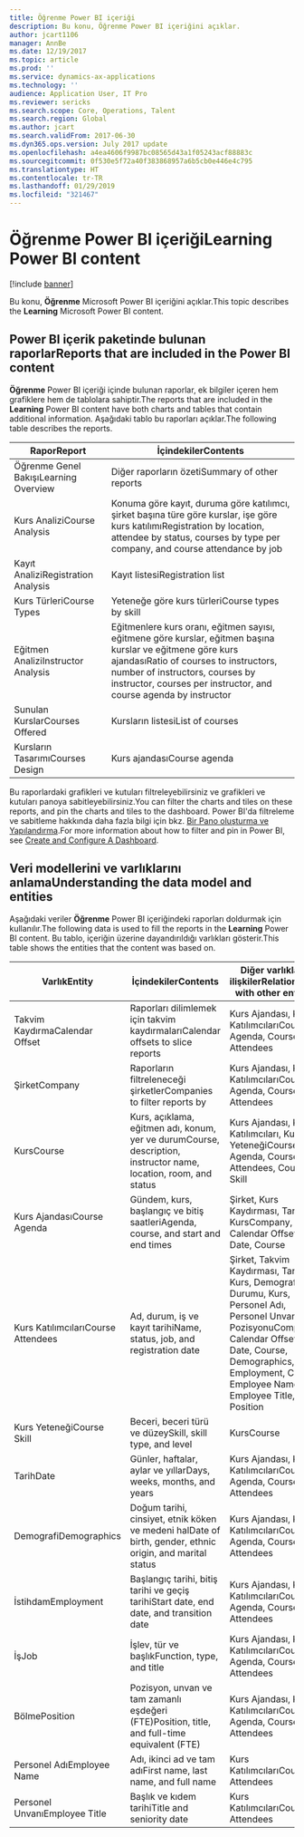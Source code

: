 ```yaml
---
title: Öğrenme Power BI içeriği
description: Bu konu, Öğrenme Power BI içeriğini açıklar.
author: jcart1106
manager: AnnBe
ms.date: 12/19/2017
ms.topic: article
ms.prod: ''
ms.service: dynamics-ax-applications
ms.technology: ''
audience: Application User, IT Pro
ms.reviewer: sericks
ms.search.scope: Core, Operations, Talent
ms.search.region: Global
ms.author: jcart
ms.search.validFrom: 2017-06-30
ms.dyn365.ops.version: July 2017 update
ms.openlocfilehash: a4ea4606f9987bc08565d43a1f05243acf88883c
ms.sourcegitcommit: 0f530e5f72a40f383868957a6b5cb0e446e4c795
ms.translationtype: HT
ms.contentlocale: tr-TR
ms.lasthandoff: 01/29/2019
ms.locfileid: "321467"
---
```

# <a name="learning-power-bi-content"></a><span data-ttu-id="ffb53-103">Öğrenme Power BI içeriği</span><span class="sxs-lookup"><span data-stu-id="ffb53-103">Learning Power BI content</span></span>

[!include [banner](../includes/banner.md)]

<span data-ttu-id="ffb53-104">Bu konu, **Öğrenme** Microsoft Power BI içeriğini açıklar.</span><span class="sxs-lookup"><span data-stu-id="ffb53-104">This topic describes the **Learning** Microsoft Power BI content.</span></span>

## <a name="reports-that-are-included-in-the-power-bi-content"></a><span data-ttu-id="ffb53-105">Power BI içerik paketinde bulunan raporlar</span><span class="sxs-lookup"><span data-stu-id="ffb53-105">Reports that are included in the Power BI content</span></span>

<span data-ttu-id="ffb53-106">**Öğrenme** Power BI içeriği içinde bulunan raporlar, ek bilgiler içeren hem grafiklere hem de tablolara sahiptir.</span><span class="sxs-lookup"><span data-stu-id="ffb53-106">The reports that are included in the **Learning** Power BI content have both charts and tables that contain additional information.</span></span> <span data-ttu-id="ffb53-107">Aşağıdaki tablo bu raporları açıklar.</span><span class="sxs-lookup"><span data-stu-id="ffb53-107">The following table describes the reports.</span></span>

| <span data-ttu-id="ffb53-108">Rapor</span><span class="sxs-lookup"><span data-stu-id="ffb53-108">Report</span></span>                | <span data-ttu-id="ffb53-109">İçindekiler</span><span class="sxs-lookup"><span data-stu-id="ffb53-109">Contents</span></span> |
|-----------------------|----------|
| <span data-ttu-id="ffb53-110">Öğrenme Genel Bakışı</span><span class="sxs-lookup"><span data-stu-id="ffb53-110">Learning Overview</span></span>     | <span data-ttu-id="ffb53-111">Diğer raporların özeti</span><span class="sxs-lookup"><span data-stu-id="ffb53-111">Summary of other reports</span></span> |
| <span data-ttu-id="ffb53-112">Kurs Analizi</span><span class="sxs-lookup"><span data-stu-id="ffb53-112">Course Analysis</span></span>       | <span data-ttu-id="ffb53-113">Konuma göre kayıt, duruma göre katılımcı, şirket başına türe göre kurslar, işe göre kurs katılımı</span><span class="sxs-lookup"><span data-stu-id="ffb53-113">Registration by location, attendee by status, courses by type per company, and course attendance by job</span></span> |
| <span data-ttu-id="ffb53-114">Kayıt Analizi</span><span class="sxs-lookup"><span data-stu-id="ffb53-114">Registration Analysis</span></span> | <span data-ttu-id="ffb53-115">Kayıt listesi</span><span class="sxs-lookup"><span data-stu-id="ffb53-115">Registration list</span></span> |
| <span data-ttu-id="ffb53-116">Kurs Türleri</span><span class="sxs-lookup"><span data-stu-id="ffb53-116">Course Types</span></span>          | <span data-ttu-id="ffb53-117">Yeteneğe göre kurs türleri</span><span class="sxs-lookup"><span data-stu-id="ffb53-117">Course types by skill</span></span> |
| <span data-ttu-id="ffb53-118">Eğitmen Analizi</span><span class="sxs-lookup"><span data-stu-id="ffb53-118">Instructor Analysis</span></span>   | <span data-ttu-id="ffb53-119">Eğitmenlere kurs oranı, eğitmen sayısı, eğitmene göre kurslar, eğitmen başına kurslar ve eğitmene göre kurs ajandası</span><span class="sxs-lookup"><span data-stu-id="ffb53-119">Ratio of courses to instructors, number of instructors, courses by instructor, courses per instructor, and course agenda by instructor</span></span> |
| <span data-ttu-id="ffb53-120">Sunulan Kurslar</span><span class="sxs-lookup"><span data-stu-id="ffb53-120">Courses Offered</span></span>       | <span data-ttu-id="ffb53-121">Kursların listesi</span><span class="sxs-lookup"><span data-stu-id="ffb53-121">List of courses</span></span> |
| <span data-ttu-id="ffb53-122">Kursların Tasarımı</span><span class="sxs-lookup"><span data-stu-id="ffb53-122">Courses Design</span></span>        | <span data-ttu-id="ffb53-123">Kurs ajandası</span><span class="sxs-lookup"><span data-stu-id="ffb53-123">Course agenda</span></span> |

<span data-ttu-id="ffb53-124">Bu raporlardaki grafikleri ve kutuları filtreleyebilirsiniz ve grafikleri ve kutuları panoya sabitleyebilirsiniz.</span><span class="sxs-lookup"><span data-stu-id="ffb53-124">You can filter the charts and tiles on these reports, and pin the charts and tiles to the dashboard.</span></span> <span data-ttu-id="ffb53-125">Power BI'da filtreleme ve sabitleme hakkında daha fazla bilgi için bkz. [Bir Pano oluşturma ve Yapılandırma](https://powerbi.microsoft.com/en-us/guided-learning/powerbi-learning-4-2-create-configure-dashboards).</span><span class="sxs-lookup"><span data-stu-id="ffb53-125">For more information about how to filter and pin in Power BI, see [Create and Configure A Dashboard](https://powerbi.microsoft.com/en-us/guided-learning/powerbi-learning-4-2-create-configure-dashboards).</span></span>

## <a name="understanding-the-data-model-and-entities"></a><span data-ttu-id="ffb53-126">Veri modellerini ve varlıklarını anlama</span><span class="sxs-lookup"><span data-stu-id="ffb53-126">Understanding the data model and entities</span></span>

<span data-ttu-id="ffb53-127">Aşağıdaki veriler **Öğrenme** Power BI içeriğindeki raporları doldurmak için kullanılır.</span><span class="sxs-lookup"><span data-stu-id="ffb53-127">The following data is used to fill the reports in the **Learning** Power BI content.</span></span> <span data-ttu-id="ffb53-128">Bu tablo, içeriğin üzerine dayandırıldığı varlıkları gösterir.</span><span class="sxs-lookup"><span data-stu-id="ffb53-128">This table shows the entities that the content was based on.</span></span>

| <span data-ttu-id="ffb53-129">Varlık</span><span class="sxs-lookup"><span data-stu-id="ffb53-129">Entity</span></span>           | <span data-ttu-id="ffb53-130">İçindekiler</span><span class="sxs-lookup"><span data-stu-id="ffb53-130">Contents</span></span>                                                         | <span data-ttu-id="ffb53-131">Diğer varlıklarla ilişkiler</span><span class="sxs-lookup"><span data-stu-id="ffb53-131">Relationships with other entities</span></span> |
|------------------|------------------------------------------------------------------|-----------------------------------|
| <span data-ttu-id="ffb53-132">Takvim Kaydırma</span><span class="sxs-lookup"><span data-stu-id="ffb53-132">Calendar Offset</span></span>  | <span data-ttu-id="ffb53-133">Raporları dilimlemek için takvim kaydırmaları</span><span class="sxs-lookup"><span data-stu-id="ffb53-133">Calendar offsets to slice reports</span></span>                                | <span data-ttu-id="ffb53-134">Kurs Ajandası, Kurs Katılımcıları</span><span class="sxs-lookup"><span data-stu-id="ffb53-134">Course Agenda, Course Attendees</span></span> |
| <span data-ttu-id="ffb53-135">Şirket</span><span class="sxs-lookup"><span data-stu-id="ffb53-135">Company</span></span>          | <span data-ttu-id="ffb53-136">Raporların filtreleneceği şirketler</span><span class="sxs-lookup"><span data-stu-id="ffb53-136">Companies to filter reports by</span></span>                                   | <span data-ttu-id="ffb53-137">Kurs Ajandası, Kurs Katılımcıları</span><span class="sxs-lookup"><span data-stu-id="ffb53-137">Course Agenda, Course Attendees</span></span> |
| <span data-ttu-id="ffb53-138">Kurs</span><span class="sxs-lookup"><span data-stu-id="ffb53-138">Course</span></span>           | <span data-ttu-id="ffb53-139">Kurs, açıklama, eğitmen adı, konum, yer ve durum</span><span class="sxs-lookup"><span data-stu-id="ffb53-139">Course, description, instructor name, location, room, and status</span></span> | <span data-ttu-id="ffb53-140">Kurs Ajandası, Kurs Katılımcıları, Kurs Yeteneği</span><span class="sxs-lookup"><span data-stu-id="ffb53-140">Course Agenda, Course Attendees, Course Skill</span></span> |
| <span data-ttu-id="ffb53-141">Kurs Ajandası</span><span class="sxs-lookup"><span data-stu-id="ffb53-141">Course Agenda</span></span>    | <span data-ttu-id="ffb53-142">Gündem, kurs, başlangıç ve bitiş saatleri</span><span class="sxs-lookup"><span data-stu-id="ffb53-142">Agenda, course, and start and end times</span></span>                          | <span data-ttu-id="ffb53-143">Şirket, Kurs Kaydırması, Tarih, Kurs</span><span class="sxs-lookup"><span data-stu-id="ffb53-143">Company, Calendar Offset, Date, Course</span></span> |
| <span data-ttu-id="ffb53-144">Kurs Katılımcıları</span><span class="sxs-lookup"><span data-stu-id="ffb53-144">Course Attendees</span></span> | <span data-ttu-id="ffb53-145">Ad, durum, iş ve kayıt tarihi</span><span class="sxs-lookup"><span data-stu-id="ffb53-145">Name, status, job, and registration date</span></span>                         | <span data-ttu-id="ffb53-146">Şirket, Takvim Kaydırması, Tarih, Kurs, Demografi, İş Durumu, Kurs, Personel Adı, Personel Unvanı, İş Pozisyonu</span><span class="sxs-lookup"><span data-stu-id="ffb53-146">Company, Calendar Offset, Date, Course, Demographics, Employment, Course, Employee Name, Employee Title, Job, Position</span></span> |
| <span data-ttu-id="ffb53-147">Kurs Yeteneği</span><span class="sxs-lookup"><span data-stu-id="ffb53-147">Course Skill</span></span>     | <span data-ttu-id="ffb53-148">Beceri, beceri türü ve düzey</span><span class="sxs-lookup"><span data-stu-id="ffb53-148">Skill, skill type, and level</span></span>                                     | <span data-ttu-id="ffb53-149">Kurs</span><span class="sxs-lookup"><span data-stu-id="ffb53-149">Course</span></span> |
| <span data-ttu-id="ffb53-150">Tarih</span><span class="sxs-lookup"><span data-stu-id="ffb53-150">Date</span></span>             | <span data-ttu-id="ffb53-151">Günler, haftalar, aylar ve yıllar</span><span class="sxs-lookup"><span data-stu-id="ffb53-151">Days, weeks, months, and years</span></span>                                   | <span data-ttu-id="ffb53-152">Kurs Ajandası, Kurs Katılımcıları</span><span class="sxs-lookup"><span data-stu-id="ffb53-152">Course Agenda, Course Attendees</span></span> |
| <span data-ttu-id="ffb53-153">Demografi</span><span class="sxs-lookup"><span data-stu-id="ffb53-153">Demographics</span></span>     | <span data-ttu-id="ffb53-154">Doğum tarihi, cinsiyet, etnik köken ve medeni hal</span><span class="sxs-lookup"><span data-stu-id="ffb53-154">Date of birth, gender, ethnic origin, and marital status</span></span>         | <span data-ttu-id="ffb53-155">Kurs Ajandası, Kurs Katılımcıları</span><span class="sxs-lookup"><span data-stu-id="ffb53-155">Course Agenda, Course Attendees</span></span> |
| <span data-ttu-id="ffb53-156">İstihdam</span><span class="sxs-lookup"><span data-stu-id="ffb53-156">Employment</span></span>       | <span data-ttu-id="ffb53-157">Başlangıç tarihi, bitiş tarihi ve geçiş tarihi</span><span class="sxs-lookup"><span data-stu-id="ffb53-157">Start date, end date, and transition date</span></span>                        | <span data-ttu-id="ffb53-158">Kurs Ajandası, Kurs Katılımcıları</span><span class="sxs-lookup"><span data-stu-id="ffb53-158">Course Agenda, Course Attendees</span></span> |
| <span data-ttu-id="ffb53-159">İş</span><span class="sxs-lookup"><span data-stu-id="ffb53-159">Job</span></span>              | <span data-ttu-id="ffb53-160">İşlev, tür ve başlık</span><span class="sxs-lookup"><span data-stu-id="ffb53-160">Function, type, and title</span></span>                                        | <span data-ttu-id="ffb53-161">Kurs Ajandası, Kurs Katılımcıları</span><span class="sxs-lookup"><span data-stu-id="ffb53-161">Course Agenda, Course Attendees</span></span> |
| <span data-ttu-id="ffb53-162">Bölme</span><span class="sxs-lookup"><span data-stu-id="ffb53-162">Position</span></span>         | <span data-ttu-id="ffb53-163">Pozisyon, unvan ve tam zamanlı eşdeğeri (FTE)</span><span class="sxs-lookup"><span data-stu-id="ffb53-163">Position, title, and full-time equivalent (FTE)</span></span>                  | <span data-ttu-id="ffb53-164">Kurs Ajandası, Kurs Katılımcıları</span><span class="sxs-lookup"><span data-stu-id="ffb53-164">Course Agenda, Course Attendees</span></span> |
| <span data-ttu-id="ffb53-165">Personel Adı</span><span class="sxs-lookup"><span data-stu-id="ffb53-165">Employee Name</span></span>    | <span data-ttu-id="ffb53-166">Adı, ikinci ad ve tam adı</span><span class="sxs-lookup"><span data-stu-id="ffb53-166">First name, last name, and full name</span></span>                             | <span data-ttu-id="ffb53-167">Kurs Katılımcıları</span><span class="sxs-lookup"><span data-stu-id="ffb53-167">Course Attendees</span></span> |
| <span data-ttu-id="ffb53-168">Personel Unvanı</span><span class="sxs-lookup"><span data-stu-id="ffb53-168">Employee Title</span></span>   | <span data-ttu-id="ffb53-169">Başlık ve kıdem tarihi</span><span class="sxs-lookup"><span data-stu-id="ffb53-169">Title and seniority date</span></span>                                         | <span data-ttu-id="ffb53-170">Kurs Katılımcıları</span><span class="sxs-lookup"><span data-stu-id="ffb53-170">Course Attendees</span></span> |
